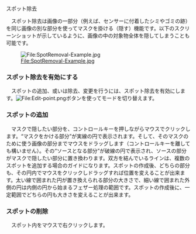 <div class="pagetitle">

スポット除去

</div>

　スポット除去は画像の一部分（例えば、センサーに付着したシミやゴミの跡）を同じ画像の別な部分を使ってマスクを掛ける（隠す）機能です。以下のスクリーンショットが示しているように、画像の中の対象物全体を隠してしまうことも可能です。

<figure>
<img src="SpotRemoval-Example.jpg"
title="File:SpotRemoval-Example.jpg" />
<figcaption><a
href="File:SpotRemoval-Example.jpg">File:SpotRemoval-Example.jpg</a></figcaption>
</figure>

### スポット除去を有効にする

　スポットの追加、或いは除去、変更を行うには、スポット除去を有効にします。![<File:Edit-point.png>](Edit-point.png "File:Edit-point.png")ボタンを使ってモードを切り替えます。

### スポットの追加

　マスクで隠したい部分を、コントロールキーを押しながらマウスでクリックします。“マスクをかける部分”が実線の円で表示されます。そして、そのマスクのために使う画像の部分までマウスをドラッグします（コントロールキーを離しても構いません）。その“ソースとなる部分”が破線の円で表示され、ソースの部分がマスクで隠したい部分に置き換わります。双方を結んでいるラインは、複数のスポットを追加する場合のガイドになります。スポットの作成後、どちらの部分も、その円内でマウスをクリックしドラッグすれば位置を変えることが出来ます。太い線で囲まれた円が置き換えられる部分の大きさで、細い線で囲まれた外側の円は内側の円から始まるフェザー処理の範囲です。スポットの作成後に、一定範囲でどちらの円も大きさを変えることが出来ます。

### スポットの削除

　スポット内をマウスで右クリックします。